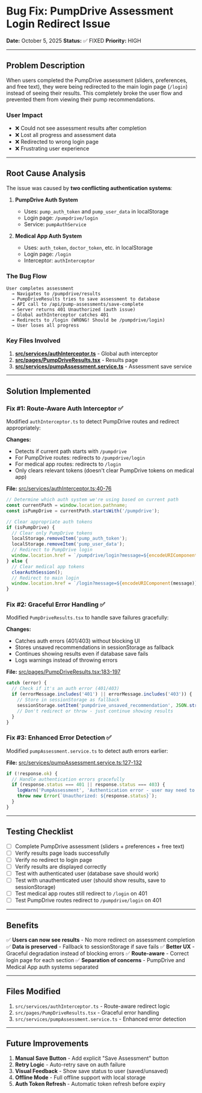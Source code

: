 # Bug Fix: PumpDrive Assessment Login Redirect Issue

**Date:** October 5, 2025
**Status:** ✅ FIXED
**Priority:** HIGH

---

## Problem Description

When users completed the PumpDrive assessment (sliders, preferences, and free text), they were being redirected to the main login page (`/login`) instead of seeing their results. This completely broke the user flow and prevented them from viewing their pump recommendations.

### User Impact
- ❌ Could not see assessment results after completion
- ❌ Lost all progress and assessment data
- ❌ Redirected to wrong login page
- ❌ Frustrating user experience

---

## Root Cause Analysis

The issue was caused by **two conflicting authentication systems**:

1. **PumpDrive Auth System**
   - Uses: `pump_auth_token` and `pump_user_data` in localStorage
   - Login page: `/pumpdrive/login`
   - Service: `pumpAuthService`

2. **Medical App Auth System**
   - Uses: `auth_token`, `doctor_token`, etc. in localStorage
   - Login page: `/login`
   - Interceptor: `authInterceptor`

### The Bug Flow

```
User completes assessment
  → Navigates to /pumpdrive/results
  → PumpDriveResults tries to save assessment to database
  → API call to /api/pump-assessments/save-complete
  → Server returns 401 Unauthorized (auth issue)
  → Global authInterceptor catches 401
  → Redirects to /login (WRONG! Should be /pumpdrive/login)
  → User loses all progress
```

### Key Files Involved
1. **[src/services/authInterceptor.ts](src/services/authInterceptor.ts)** - Global auth interceptor
2. **[src/pages/PumpDriveResults.tsx](src/pages/PumpDriveResults.tsx)** - Results page
3. **[src/services/pumpAssessment.service.ts](src/services/pumpAssessment.service.ts)** - Assessment save service

---

## Solution Implemented

### Fix #1: Route-Aware Auth Interceptor ✅

Modified `authInterceptor.ts` to detect PumpDrive routes and redirect appropriately:

**Changes:**
- Detects if current path starts with `/pumpdrive`
- For PumpDrive routes: redirects to `/pumpdrive/login`
- For medical app routes: redirects to `/login`
- Only clears relevant tokens (doesn't clear PumpDrive tokens on medical app)

**File:** [src/services/authInterceptor.ts:40-76](src/services/authInterceptor.ts#L40-L76)

```typescript
// Determine which auth system we're using based on current path
const currentPath = window.location.pathname;
const isPumpDrive = currentPath.startsWith('/pumpdrive');

// Clear appropriate auth tokens
if (isPumpDrive) {
  // Clear only PumpDrive tokens
  localStorage.removeItem('pump_auth_token');
  localStorage.removeItem('pump_user_data');
  // Redirect to PumpDrive login
  window.location.href = `/pumpdrive/login?message=${encodeURIComponent(message)}`;
} else {
  // Clear medical app tokens
  clearAuthSession();
  // Redirect to main login
  window.location.href = `/login?message=${encodeURIComponent(message)}`;
}
```

### Fix #2: Graceful Error Handling ✅

Modified `PumpDriveResults.tsx` to handle save failures gracefully:

**Changes:**
- Catches auth errors (401/403) without blocking UI
- Stores unsaved recommendations in sessionStorage as fallback
- Continues showing results even if database save fails
- Logs warnings instead of throwing errors

**File:** [src/pages/PumpDriveResults.tsx:183-197](src/pages/PumpDriveResults.tsx#L183-L197)

```typescript
catch (error) {
  // Check if it's an auth error (401/403)
  if (errorMessage.includes('401') || errorMessage.includes('403')) {
    // Store in sessionStorage as fallback
    sessionStorage.setItem('pumpdrive_unsaved_recommendation', JSON.stringify(recommendationData));
    // Don't redirect or throw - just continue showing results
  }
}
```

### Fix #3: Enhanced Error Detection ✅

Modified `pumpAssessment.service.ts` to detect auth errors earlier:

**File:** [src/services/pumpAssessment.service.ts:127-132](src/services/pumpAssessment.service.ts#L127-L132)

```typescript
if (!response.ok) {
  // Handle authentication errors gracefully
  if (response.status === 401 || response.status === 403) {
    logWarn('PumpAssessment', 'Authentication error - user may need to login');
    throw new Error(`Unauthorized: ${response.status}`);
  }
}
```

---

## Testing Checklist

- [ ] Complete PumpDrive assessment (sliders + preferences + free text)
- [ ] Verify results page loads successfully
- [ ] Verify no redirect to login page
- [ ] Verify results are displayed correctly
- [ ] Test with authenticated user (database save should work)
- [ ] Test with unauthenticated user (should show results, save to sessionStorage)
- [ ] Test medical app routes still redirect to `/login` on 401
- [ ] Test PumpDrive routes redirect to `/pumpdrive/login` on 401

---

## Benefits

✅ **Users can now see results** - No more redirect on assessment completion
✅ **Data is preserved** - Fallback to sessionStorage if save fails
✅ **Better UX** - Graceful degradation instead of blocking errors
✅ **Route-aware** - Correct login page for each section
✅ **Separation of concerns** - PumpDrive and Medical App auth systems separated

---

## Files Modified

1. `src/services/authInterceptor.ts` - Route-aware redirect logic
2. `src/pages/PumpDriveResults.tsx` - Graceful error handling
3. `src/services/pumpAssessment.service.ts` - Enhanced error detection

---

## Future Improvements

1. **Manual Save Button** - Add explicit "Save Assessment" button
2. **Retry Logic** - Auto-retry save on auth failure
3. **Visual Feedback** - Show save status to user (saved/unsaved)
4. **Offline Mode** - Full offline support with local storage
5. **Auth Token Refresh** - Automatic token refresh before expiry
